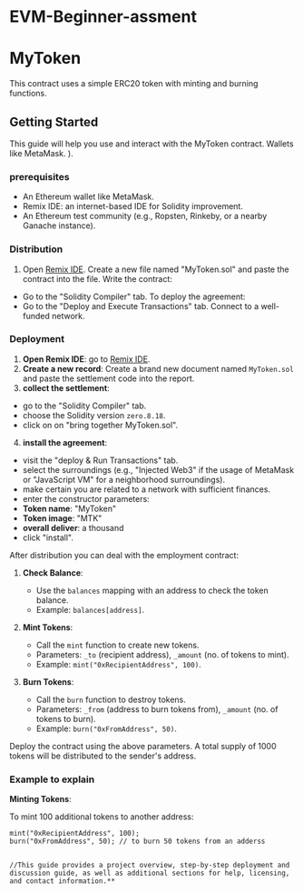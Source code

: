 # EVM-Beginner-assment
# MyToken
This contract uses a simple ERC20 token with minting and burning functions.
## Getting Started

This guide will help you use and interact with the MyToken contract. Wallets like MetaMask. ).
### prerequisites 

- An Ethereum wallet like MetaMask.
- Remix IDE: an internet-based IDE for Solidity improvement.
- An Ethereum test community (e.g., Ropsten, Rinkeby, or a nearby Ganache instance).

### Distribution

1. Open [Remix IDE](https://remix.ethereum.org/). Create a new file named "MyToken.sol" and paste the contract into the file. Write the contract:
- Go to the "Solidity Compiler" tab. To deploy the agreement:
- Go to the "Deploy and Execute Transactions" tab. Connect to a well-funded network.

  
### Deployment
1. **Open Remix IDE**: go to [Remix IDE](https://remix.ethereum.org/).
2. **Create a new record**: Create a brand new document named `MyToken.sol` and paste the settlement code into the report.
3. **collect the settlement**:
- go to the "Solidity Compiler" tab.
- choose the Solidity version `zero.8.18`.
- click on on "bring together MyToken.sol".
4. **install the agreement**:
- visit the "deploy & Run Transactions" tab.
- select the surroundings (e.g., "Injected Web3" if the usage of MetaMask or "JavaScript VM" for a neighborhood surroundings).
- make certain you are related to a network with sufficient finances.
- enter the constructor parameters:
- **Token name**: "MyToken"
- **Token image**: "MTK"
- **overall deliver**: a thousand
- click "install".


After distribution you can deal with the employment contract:


1. **Check Balance**:
   - Use the `balances` mapping with an address to check the token balance.
   - Example: `balances[address]`.

2. **Mint Tokens**:
   - Call the `mint` function to create new tokens.
   - Parameters: `_to` (recipient address), `_amount` (no. of tokens to mint).
   - Example: `mint("0xRecipientAddress", 100)`.

3. **Burn Tokens**:
   - Call the `burn` function to destroy tokens.
   - Parameters: `_from` (address to burn tokens from), `_amount` (no. of tokens to burn).
   - Example: `burn("0xFromAddress", 50)`.

Deploy the contract using the above parameters. A total supply of 1000 tokens will be distributed to the sender's address.

### Example to explain 

**Minting Tokens**:

To mint 100 additional tokens to another address:

```solidity
mint("0xRecipientAddress", 100);
burn("0xFromAddress", 50); // to burn 50 tokens from an adderss


//This guide provides a project overview, step-by-step deployment and discussion guide, as well as additional sections for help, licensing, and contact information.**
